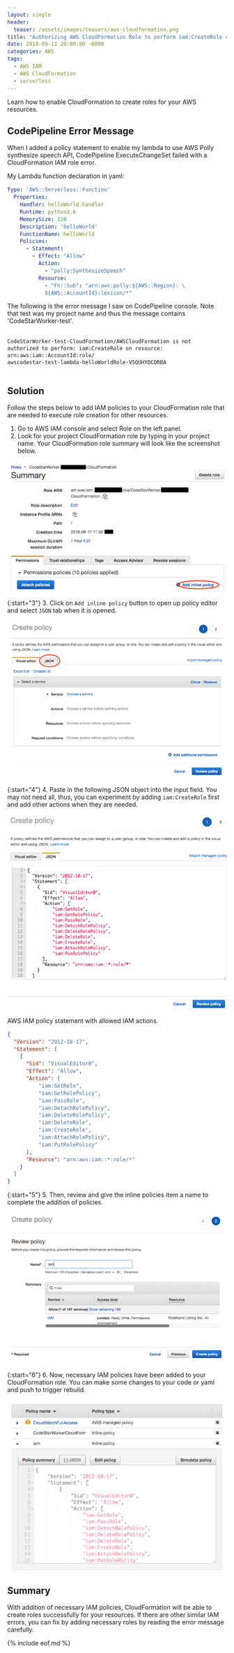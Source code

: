 ```yaml
---
layout: single
header:
  teaser: /assets/images/teasers/aws-cloudformation.png
title: "Authorizing AWS CloudFormation Role to perform iam:CreateRole on Resources"
date: 2018-09-11 20:00:00 -0800
categories: AWS
tags:
  - AWS IAM
  - AWS CloudFormation
  - serverless
---
```

Learn how to enable CloudFormation to create roles for your AWS resources. 

## CodePipeline Error Message
When I added a policy statement to enable my lambda to use AWS Polly synthesize speech API, CodePipeline ExecuteChangeSet failed with a CloudFormation IAM role error. 

My Lambda function declaration in yaml:

```yaml
Type: 'AWS::Serverless::Function'
  Properties:
    Handler: helloWorld.handler
    Runtime: python3.6
    MemorySize: 128
    Description: 'helloWorld'
    FunctionName: helloWorld
    Policies:
      - Statement:
        - Effect: "Allow"
          Action: 
            - "polly:SynthesizeSpeech"
          Resource:
            - "Fn::Sub": "arn:aws:polly:${AWS::Region}: \
            ${AWS::AccountId}:lexicon/*"
```

The following is the error message I saw on CodePipeline console. Note that test was my project name and thus the message contains 'CodeStarWorker-test'.  

<pre class='code'>
<code>
CodeStarWorker-test-CloudFormation/AWSCloudFormation is not 
authorized to perform: iam:CreateRole on resource:
arn:aws:iam::AccountId:role/  
awscodestar-test-lambda-helloWorldRole-V5QUHYDCDRBA

</code></pre>

## Solution
Follow the steps below to add IAM policies to your CloudFormation role that are needed to execute role creation for other resources.   

1. Go to AWS IAM console and select Role on the left panel.  
2. Look for your project CloudFormation role by typing in your project name. Your CloudFormation role summary will look like the screenshot below.   

![Add Inline Policies for AWS CloudFormation IAM Role](/assets/images/2018-09-11-authorizing-aws-cloudformation-to-perform-iam-create-role/aws-codestar-cloudformation-iam-role-summary.png)

{:start="3"}
3. Click on `Add inline policy` button to open up policy editor and select `JSON` tab when it is opened.  

![AWS IAM Add Policies Visual Editor](/assets/images/2018-09-11-authorizing-aws-cloudformation-to-perform-iam-create-role/aws-codestar-cloudformation-create-policy-visual-editor.png)

{:start="4"}
4. Paste in the following JSON object into the input field. You may not need all, thus, you can experiment by adding `iam:CreateRole` first and add other actions when they are needed.

![AWS IAM Add Policies JSON Input](/assets/images/2018-09-11-authorizing-aws-cloudformation-to-perform-iam-create-role/aws-codestar-cloudformation-create-policy-json-input.png)
 
AWS IAM policy statement with allowed IAM actions.  

```json
{
  "Version": "2012-10-17",
  "Statement": [
    {
      "Sid": "VisualEditor0",
      "Effect": "Allow",
      "Action": [
          "iam:GetRole",
          "iam:GetRolePolicy",
          "iam:PassRole",
          "iam:DetachRolePolicy",
          "iam:DeleteRolePolicy",
          "iam:DeleteRole",
          "iam:CreateRole",
          "iam:AttachRolePolicy",
          "iam:PutRolePolicy"
      ],
      "Resource": "arn:aws:iam::*:role/*"
    }
  ]
}
```

{:start="5"}
5. Then, review and give the inline policies item a name to complete the addition of policies.

![Review AWS IAM Policies](/assets/images/2018-09-11-authorizing-aws-cloudformation-to-perform-iam-create-role/aws-codestar-cloudformation-review-iam-policy.png)

{:start="6"}
6. Now, necessary IAM policies have been added to your CloudFormation role. You can make some changes to your code or yaml and push to trigger rebuild.

![AWS IAM Policies added to CloudFormation role](/assets/images/2018-09-11-authorizing-aws-cloudformation-to-perform-iam-create-role/aws-codestar-cloudformation-iam-inline-policies-added.png)

## Summary
With addition of necessary IAM policies, CloudFormation will be able to  create roles successfully for your resources. If there are other similar IAM errors, you can fix by adding necessary roles by reading the error message carefully.  

{% include eof.md %}